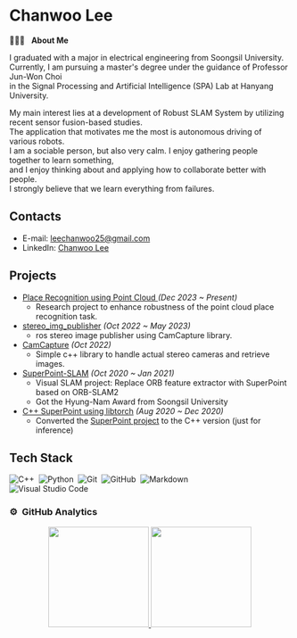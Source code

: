 # Chanwoo Lee

👨🏻‍💻 &nbsp; **About Me**

I graduated with a major in electrical engineering from Soongsil University. \
Currently, I am pursuing a master's degree under the guidance of Professor Jun-Won Choi \
in the Signal Processing and Artificial Intelligence (SPA) Lab at Hanyang University.

My main interest lies at a development of Robust SLAM System by utilizing recent sensor fusion-based studies. \
The application that motivates me the most is autonomous driving of various robots. \
I am a sociable person, but also very calm. I enjoy gathering people together to learn something, \
and I enjoy thinking about and applying how to collaborate better with people. \
I strongly believe that we learn everything from failures. 

## Contacts

- E-mail:   leechanwoo25@gmail.com
- LinkedIn: [Chanwoo Lee](https://www.linkedin.com/in/chanwoo-lee-586a50181/)

## Projects

- [Place Recognition using Point Cloud ](https://github.com/ChanWoo25/point-cloud-place-recognition) *(Dec 2023 ~ Present)*
  - Research project to enhance robustness of the point cloud place recognition task.
- [stereo_img_publisher](https://github.com/ChanWoo25/stereo_img_publisher) *(Oct 2022 ~ May 2023)*
  - ros stereo image publisher using CamCapture library.
- [CamCapture](https://github.com/ChanWoo25/CamCapture) *(Oct 2022)*
  - Simple c++ library to handle actual stereo cameras and retrieve images.
- [SuperPoint-SLAM](https://github.com/ChanWoo25/SuperPoint-SLAM) *(Oct 2020 ~ Jan 2021)*
  - Visual SLAM project: Replace ORB feature extractor with SuperPoint based on ORB-SLAM2
  - Got the Hyung-Nam Award from Soongsil University
- [C++ SuperPoint using libtorch](https://github.com/ChanWoo25/SuperPoint2CPP) *(Aug 2020 ~ Dec 2020)*
  -  Converted the [SuperPoint project](https://github.com/magicleap/SuperPointPretrainedNetwork) to the C++ version (just for inference)

## Tech Stack

![C++](https://img.shields.io/badge/-C++-05122A?style=flat&logo=C%2B%2B&logoColor=00599C)&nbsp;
![Python](https://img.shields.io/badge/-Python-05122A?style=flat&logo=python)&nbsp;
![Git](https://img.shields.io/badge/-Git-05122A?style=flat&logo=git)&nbsp;
![GitHub](https://img.shields.io/badge/-GitHub-05122A?style=flat&logo=github)&nbsp;
![Markdown](https://img.shields.io/badge/-Markdown-05122A?style=flat&logo=markdown)\
![Visual Studio Code](https://img.shields.io/badge/-Visual%20Studio%20Code-05122A?style=flat&logo=visual-studio-code&logoColor=007ACC)&nbsp;

### ⚙️ &nbsp;GitHub Analytics

<p align="center">
<a href="https://github.com/AVS1508">
  <img height="180em" src="https://github-readme-stats-eight-theta.vercel.app/api?username=ChanWoo25&show_icons=true&theme=algolia&include_all_commits=true&count_private=true"/>
  <img height="180em" src="https://github-readme-stats-eight-theta.vercel.app/api/top-langs/?username=ChanWoo25&layout=compact&langs_count=8&theme=algolia"/>
</a>
</p>

<!-- 
### 🤝🏻 &nbsp;Connect with Me

<p align="center">
<a href="https://www.adityavsingh.com"><img src="https://img.shields.io/badge/-adityavsingh.com-3423A6?style=flat&logo=Google-Chrome&logoColor=white"/></a>
<a href="https://linkedin.com/in/AVS1508"><img src="https://img.shields.io/badge/-Aditya%20Vikram%20Singh-0077B5?style=flat&logo=Linkedin&logoColor=white"/></a>
<a href="mailto:avsingh@umass.edu"><img src="https://img.shields.io/badge/-avsingh@umass.edu-D14836?style=flat&logo=Gmail&logoColor=white"/></a>
<a href="https://instagram.com/adityavs_"><img src="https://img.shields.io/badge/-@adityavs__-E4405F?style=flat&logo=Instagram&logoColor=white"/></a>
<a href="https://facebook.com/AVS1508"><img src="https://img.shields.io/badge/-@AVS1508-1877F2?style=flat&logo=Facebook&logoColor=white"/></a>
<a href="https://www.pinterest.ca/AVS1508"><img src="https://img.shields.io/badge/-@AVS1508-BD081C?style=flat&logo=Pinterest&logoColor=white"/></a>
<a href="https://www.behance.net/AVS1508"><img src="https://img.shields.io/badge/-@AVS1508-1769FF?style=flat&logo=Behance&logoColor=white"/></a>
</p> 
-->
